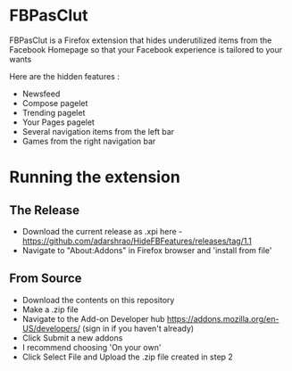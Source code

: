# FBPasClut

FBPasClut is a Firefox extension that hides underutilized items from the Facebook Homepage so that your Facebook experience is tailored to your wants

Here are the hidden features :
- Newsfeed
- Compose pagelet
- Trending pagelet
- Your Pages pagelet
- Several navigation items from the left bar
- Games from the right navigation bar


# Running the extension

## The Release

- Download the current release as .xpi here - https://github.com/adarshrao/HideFBFeatures/releases/tag/1.1
- Navigate to "About:Addons" in Firefox browser and 'install from file'

## From Source

- Download the contents on this repository
- Make a .zip file
- Navigate to the Add-on Developer hub https://addons.mozilla.org/en-US/developers/ (sign in if you haven't already)
- Click Submit a new addons
- I recommend choosing 'On your own'
- Click Select File and Upload the .zip file created in step 2
